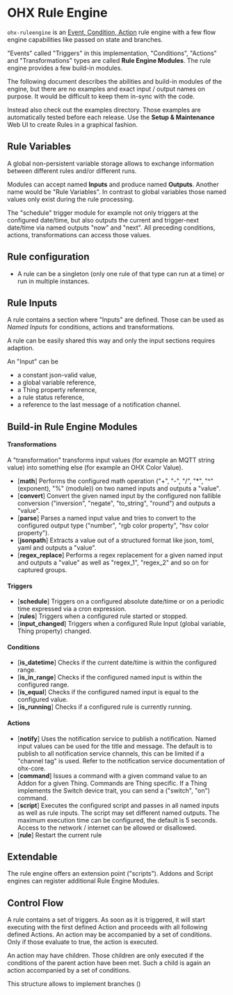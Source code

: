 # OHX Rule Engine

`ohx-ruleengine` is an [Event, Condition, Action](https://en.wikipedia.org/wiki/Event_condition_action) rule engine
with a few flow engine capabilities like passed on state and branches.

"Events" called "Triggers" in this implementation, "Conditions", "Actions" and "Transformations" types are called **Rule Engine Modules**.
The rule engine provides a few build-in modules.

The following document describes the abilities and build-in modules of the engine, but there are no examples
and exact input / output names on purpose. It would be difficult to keep them in-sync with the code.

Instead also check out the examples directory. Those examples are automatically tested before each release.
Use the **Setup & Maintenance** Web UI to create Rules in a graphical fashion.  

## Rule Variables

A global non-persistent variable storage allows to exchange information between different rules and/or different runs.

Modules can accept named **Inputs** and produce named **Outputs**.
Another name would be "Rule Variables". In contrast to global variables those named values only exist during the rule processing.

The "schedule" trigger module for example not only triggers at the configured date/time, but also outputs the current
  and trigger-next date/time via named outputs "now" and "next".
  All preceding conditions, actions, transformations can access those values.
  
## Rule configuration

* A rule can be a singleton (only one rule of that type can run at a time) or run in multiple instances.

## Rule Inputs

A rule contains a section where "Inputs" are defined.
Those can be used as *Named Inputs* for conditions, actions and transformations.

A rule can be easily shared this way and only the input sections requires adaption. 

An "Input" can be 

* a constant json-valid value,
* a global variable reference,
* a Thing property reference,
* a rule status reference,
* a reference to the last message of a notification channel.

## Build-in Rule Engine Modules

#### Transformations

A "transformation" transforms input values (for example an MQTT string value) into something else (for example an OHX Color Value).

* [**math**] Performs the configured math operation ("+", "-", "/", "*", "^" (exponent), "%" (module)) on two named inputs and outputs a "value".
* [**convert**] Convert the given named input by the configured non fallible conversion ("inversion", "negate", "to_string", "round") and outputs a "value".
* [**parse**] Parses a named input value and tries to convert to the configured output type ("number", "rgb color property", "hsv color property"). 
* [**jsonpath**] Extracts a value out of a structured format like json, toml, yaml and outputs a "value".
* [**regex_replace**] Performs a regex replacement for a given named input and outputs a "value" as well as "regex_1", "regex_2" and so on for captured groups.

#### Triggers

* [**schedule**] Triggers on a configured absolute date/time or on a periodic time expressed via a cron expression. 
* [**rules**] Triggers when a configured rule started or stopped.
* [**input_changed**] Triggers when a configured Rule Input (global variable, Thing property) changed.

#### Conditions

* [**is_datetime**] Checks if the current date/time is within the configured range.  
* [**is_in_range**] Checks if the configured named input is within the configured range.  
* [**is_equal**] Checks if the configured named input is equal to the configured value.  
* [**is_running**] Checks if a configured rule is currently running.

#### Actions

* [**notify**] Uses the notification service to publish a notification.
  Named input values can be used for the title and message.
  The default is to publish to all notification service channels, this can be limited if a "channel tag" is used.
  Refer to the notification service documentation of ohx-core.
* [**command**] Issues a command with a given command value to an Addon for a given Thing.
  Commands are Thing specific. If a Thing implements the Switch device trait, you can send a ("switch", "on") command.
* [**script**] Executes the configured script and passes in all named inputs as well as rule inputs.
  The script may set different named outputs. The maximum execution time can be configured, the default is 5 seconds.
  Access to the network / internet can be allowed or disallowed.
* [**rule**] Restart the current rule

## Extendable

The rule engine offers an extension point ("scripts").
Addons and Script engines can register additional Rule Engine Modules.

## Control Flow

A rule contains a set of triggers.
As soon as it is triggered, it will start executing with the first defined Action and proceeds with all following defined Actions.
An action may be accompanied by a set of conditions. Only if those evaluate to true, the action is executed.

An action may have children. Those children are only executed if the conditions of the parent action have been met.
Such a child is again an action accompanied by a set of conditions.

This structure allows to implement branches ()